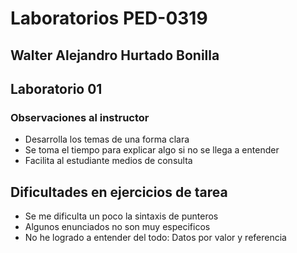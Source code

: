 # Laboratorios PED-0319

## Walter Alejandro Hurtado Bonilla

## Laboratorio 01

### Observaciones al instructor
* Desarrolla los temas de una forma clara
* Se toma el tiempo para explicar algo si no se llega a entender
* Facilita al estudiante medios de consulta

## Dificultades en ejercicios de tarea
* Se me dificulta un poco la sintaxis de punteros
* Algunos enunciados no son muy especificos 
* No he logrado a entender del todo: Datos por valor y referencia


